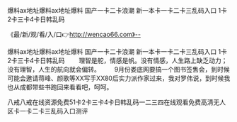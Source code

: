 爆料ax地址爆料ax地址爆料
国产一卡二卡浪潮
新一本卡一卡二卡三乱码入口
1卡2卡三卡4卡日韩乱码


《最/新/观/看/入/口👉http://wencao66.com》--

爆料ax地址爆料ax地址爆料
国产一卡二卡浪潮
新一本卡一卡二卡三乱码入口
1卡2卡三卡4卡日韩乱码
　　理智是舵，情感是帆。没有情感，人生路上缺乏动力；没有理智，人生的航向就会偏转。
　　9月份娄底网要搞一个图书签售会，到时候可能会邀请蒋峰、颜歌等XX写手XX80后实力派作家过来，我对罗伟说，到时候我也从成都带些书跑回来看看吧，呵呵。





八戒八戒在线资源免费51卡2卡三卡4卡日韩乱码一二三四在线观看免费高清无人区卡一卡二卡三乱码入口测评
